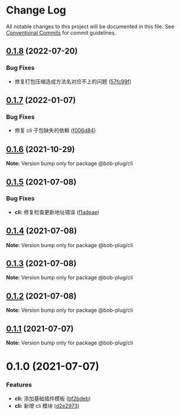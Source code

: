 # Change Log

All notable changes to this project will be documented in this file.
See [Conventional Commits](https://conventionalcommits.org) for commit guidelines.

## [0.1.8](https://github.com/roojay520/bob-plug/compare/@bob-plug/cli@0.1.7...@bob-plug/cli@0.1.8) (2022-07-20)


### Bug Fixes

* 修复打包压缩造成方法名对应不上的问题 ([57fc99f](https://github.com/roojay520/bob-plug/commit/57fc99f4cf20751ab76d2b1ed76cc62fe9a8299b))





## [0.1.7](https://github.com/roojay520/bob-plug/compare/@bob-plug/cli@0.1.6...@bob-plug/cli@0.1.7) (2022-01-07)


### Bug Fixes

* 修复 cli 子包缺失的依赖 ([f006d84](https://github.com/roojay520/bob-plug/commit/f006d8403607dc5090f82c4724a028fb7b352e4d))





## [0.1.6](https://github.com/roojay520/bob-plug/compare/@bob-plug/cli@0.1.5...@bob-plug/cli@0.1.6) (2021-10-29)

**Note:** Version bump only for package @bob-plug/cli





## [0.1.5](https://github.com/roojay520/bob-plug/compare/@bob-plug/cli@0.1.4...@bob-plug/cli@0.1.5) (2021-07-08)


### Bug Fixes

* **cli:** 修复检查更新地址错误 ([f1adeae](https://github.com/roojay520/bob-plug/commit/f1adeae0554bbe5d4fa393313eb0bf73d08b44cd))





## [0.1.4](https://github.com/roojay520/bob-plug/compare/@bob-plug/cli@0.1.3...@bob-plug/cli@0.1.4) (2021-07-08)

**Note:** Version bump only for package @bob-plug/cli





## [0.1.3](https://github.com/roojay520/bob-plug/compare/@bob-plug/cli@0.1.2...@bob-plug/cli@0.1.3) (2021-07-08)

**Note:** Version bump only for package @bob-plug/cli





## [0.1.2](https://github.com/roojay520/bob-plug/compare/@bob-plug/cli@0.1.1...@bob-plug/cli@0.1.2) (2021-07-08)

**Note:** Version bump only for package @bob-plug/cli





## [0.1.1](https://github.com/roojay520/bob-plug/compare/@bob-plug/cli@0.1.0...@bob-plug/cli@0.1.1) (2021-07-07)

**Note:** Version bump only for package @bob-plug/cli





# 0.1.0 (2021-07-07)


### Features

* **cli:** 添加基础插件模板 ([bf2bdeb](https://github.com/roojay520/bob-plug/commit/bf2bdeb06a9470ae22a8962ded20b385dcf47cb8))
* **cli:** 新增 cli 模块 ([d2e2973](https://github.com/roojay520/bob-plug/commit/d2e29735f6abff66ec4b736b9839d8bf7eceb307))
